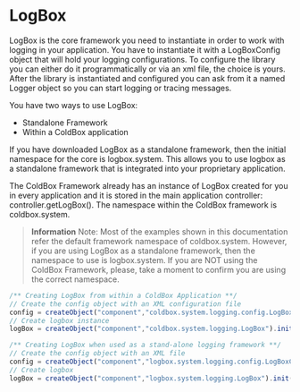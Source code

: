 # LogBox

LogBox is the core framework you need to instantiate in order to work with logging in your application. You have to instantiate it with a LogBoxConfig object that will hold your logging configurations. To configure the library you can either do it programmatically or via an xml file, the choice is yours. After the library is instantiated and configured you can ask from it a named Logger object so you can start logging or tracing messages.

You have two ways to use LogBox:

* Standalone Framework
* Within a ColdBox application

If you have downloaded LogBox as a standalone framework, then the initial namespace for the core is logbox.system. This allows you to use logbox as a standalone framework that is integrated into your proprietary application.

The ColdBox Framework already has an instance of LogBox created for you in every application and it is stored in the main application controller: controller.getLogBox(). The namespace within the ColdBox framework is coldbox.system.

> <b>Information</b> Note: Most of the examples shown in this documentation refer the default framework namespace of coldbox.system. However, if you are using LogBox as a standalone framework, then the namespace to use is logbox.system. If you are NOT using the ColdBox Framework, please, take a moment to confirm you are using the correct namespace.


```javascript
/** Creating LogBox from within a ColdBox Application **/
// Create the config object with an XML configuration file
config = createObject("component","coldbox.system.logging.config.LogBoxConfig").init(expandPath('logbox.xml'));
// Create logbox instance
logBox = createObject("component","coldbox.system.logging.LogBox").init(config);

/** Creating LogBox when used as a stand-alone logging framework **/
// Create the config object with an XML file
config = createObject("component","logbox.system.logging.config.LogBoxConfig").init(expandPath('logbox.xml'));
// Create logbox
logBox = createObject("component","logbox.system.logging.LogBox").init(config);
```

